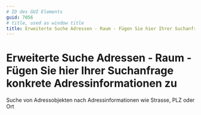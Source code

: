```yaml
---
# ID des GUI Elements
guid: 7056
# title, used as window title
title: Erweiterte Suche Adressen - Raum - Fügen Sie hier Ihrer Suchanfrage konkrete Adressinformationen zu
---
```


# Erweiterte Suche Adressen - Raum - Fügen Sie hier Ihrer Suchanfrage konkrete Adressinformationen zu

Suche von Adressobjekten nach Adressinformationen wie Strasse, PLZ oder Ort

